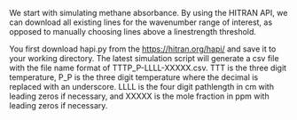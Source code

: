 We start with simulating methane absorbance. By using the HITRAN API, we can download all existing lines for the wavenumber range of interest, as opposed to manually choosing lines above a linestrength threshold.

You first download hapi.py from the https://hitran.org/hapi/ and save it to your working directory. The latest simulation script will generate a csv file with the file name format of TTTP_P-LLLL-XXXXX.csv. TTT is the three digit temperature, P_P is the three digit temperature where the decimal is replaced with an underscore. LLLL is the four digit pathlength  in cm with leading zeros if necessary, and XXXXX is the mole fraction in ppm with leading zeros if necessary.
